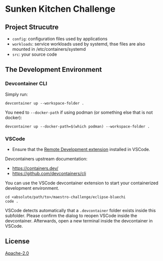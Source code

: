 # Sunken Kitchen Challenge

## Project Strucutre

* `config`: configuration files used by applications
* `workloads`: service workloads used by systemd, thse files are also mounted in /etc/containers/systemd
* `src`: your source code

## The Development Environment

### Devcontainer CLI

Simply run:

```shell
devcontainer up --workspace-folder .
```

You need to `--docker-path` if using podman (or something else that is not docker):

```shell
devcontainer up --docker-path=$(which podman) --workspace-folder .
```

### VSCode

* Ensure that the [Remote Development extension](https://marketplace.visualstudio.com/items?itemName=ms-vscode-remote.vscode-remote-extensionpack) installed in VSCode.

Devcontainers upstream documentation:
  
  * <https://containers.dev/>
  * https://github.com/devcontainers/cli

You can use the VSCode devcontainer extension to start your containerized development environment.

```shell
cd <absolute/path/to>/maestro-challenge/eclipse-bluechi
code .
```

VSCode detects automatically that a `.devcontainer` folder exists inside this subfolder.
Please confirm the dialog to reopen VSCode inside the devcontainer.
Afterwards, open a new terminal inside the devcontainer in VSCode.

## License

[Apache-2.0](./LICENSE)
